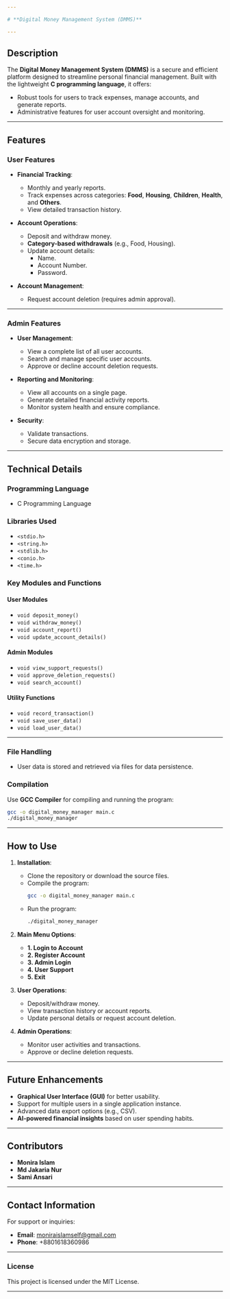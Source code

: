 ```yaml
---

# **Digital Money Management System (DMMS)**

---
```


## **Description**  
The **Digital Money Management System (DMMS)** is a secure and efficient platform designed to streamline personal financial management. Built with the lightweight **C programming language**, it offers:  
- Robust tools for users to track expenses, manage accounts, and generate reports.  
- Administrative features for user account oversight and monitoring.  

---

## **Features**

### **User Features**  
- **Financial Tracking**:  
  - Monthly and yearly reports.  
  - Track expenses across categories: **Food**, **Housing**, **Children**, **Health**, and **Others**.  
  - View detailed transaction history.  

- **Account Operations**:  
  - Deposit and withdraw money.  
  - **Category-based withdrawals** (e.g., Food, Housing).  
  - Update account details:  
    - Name.  
    - Account Number.  
    - Password.  

- **Account Management**:  
  - Request account deletion (requires admin approval).  

---

### **Admin Features**  
- **User Management**:  
  - View a complete list of all user accounts.  
  - Search and manage specific user accounts.  
  - Approve or decline account deletion requests.  

- **Reporting and Monitoring**:  
  - View all accounts on a single page.  
  - Generate detailed financial activity reports.  
  - Monitor system health and ensure compliance.  

- **Security**:  
  - Validate transactions.  
  - Secure data encryption and storage.  

---

## **Technical Details**

### **Programming Language**  
- C Programming Language  

### **Libraries Used**  
- `<stdio.h>`  
- `<string.h>`  
- `<stdlib.h>`  
- `<conio.h>`  
- `<time.h>`  

### **Key Modules and Functions**

#### **User Modules**  
- `void deposit_money()`  
- `void withdraw_money()`  
- `void account_report()`  
- `void update_account_details()`  

#### **Admin Modules**  
- `void view_support_requests()`  
- `void approve_deletion_requests()`  
- `void search_account()`  

#### **Utility Functions**  
- `void record_transaction()`  
- `void save_user_data()`  
- `void load_user_data()`  

---

### **File Handling**  
- User data is stored and retrieved via files for data persistence.  

### **Compilation**  
Use **GCC Compiler** for compiling and running the program:  
```bash
gcc -o digital_money_manager main.c
./digital_money_manager
```

---

## **How to Use**

1. **Installation**:  
   - Clone the repository or download the source files.  
   - Compile the program:  
     ```bash
     gcc -o digital_money_manager main.c
     ```  
   - Run the program:  
     ```bash
     ./digital_money_manager
     ```  

2. **Main Menu Options**:  
   - **1. Login to Account**  
   - **2. Register Account**  
   - **3. Admin Login**  
   - **4. User Support**  
   - **5. Exit**  

3. **User Operations**:  
   - Deposit/withdraw money.  
   - View transaction history or account reports.  
   - Update personal details or request account deletion.  

4. **Admin Operations**:  
   - Monitor user activities and transactions.  
   - Approve or decline deletion requests.  

---

## **Future Enhancements**  
- **Graphical User Interface (GUI)** for better usability.  
- Support for multiple users in a single application instance.  
- Advanced data export options (e.g., CSV).  
- **AI-powered financial insights** based on user spending habits.  

---

## **Contributors**  
- **Monira Islam**  
- **Md Jakaria Nur**  
- **Sami Ansari**  

---

## **Contact Information**  
For support or inquiries:  
- **Email**: [moniraislamself@gmail.com](mailto:moniraislamself@gmail.com)  
- **Phone**: +8801618360986  

---

### **License**  
This project is licensed under the MIT License.

---
